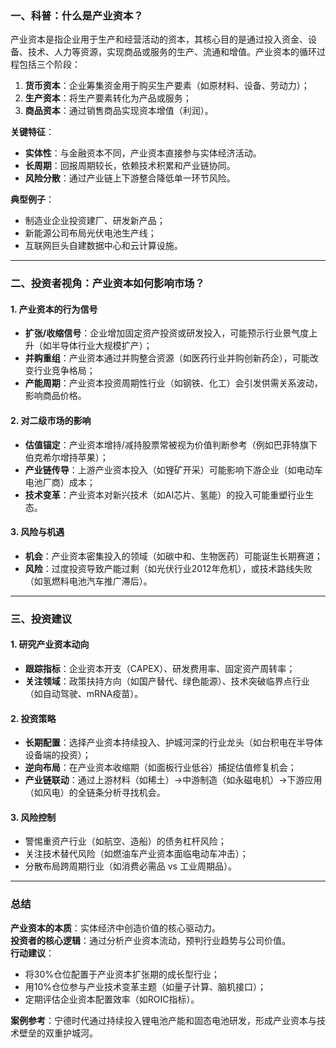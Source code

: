 ### 一、科普：什么是产业资本？
产业资本是指企业用于生产和经营活动的资本，其核心目的是通过投入资金、设备、技术、人力等资源，实现商品或服务的生产、流通和增值。产业资本的循环过程包括三个阶段：
1. **货币资本**：企业筹集资金用于购买生产要素（如原材料、设备、劳动力）；
2. **生产资本**：将生产要素转化为产品或服务；
3. **商品资本**：通过销售商品实现资本增值（利润）。

**关键特征**：
- **实体性**：与金融资本不同，产业资本直接参与实体经济活动。
- **长周期**：回报周期较长，依赖技术积累和产业链协同。
- **风险分散**：通过产业链上下游整合降低单一环节风险。

**典型例子**：
- 制造业企业投资建厂、研发新产品；
- 新能源公司布局光伏电池生产线；
- 互联网巨头自建数据中心和云计算设施。

---

### 二、投资者视角：产业资本如何影响市场？
#### 1. **产业资本的行为信号**
- **扩张/收缩信号**：企业增加固定资产投资或研发投入，可能预示行业景气度上升（如半导体行业大规模扩产）；
- **并购重组**：产业资本通过并购整合资源（如医药行业并购创新药企），可能改变行业竞争格局；
- **产能周期**：产业资本投资周期性行业（如钢铁、化工）会引发供需关系波动，影响商品价格。

#### 2. **对二级市场的影响**
- **估值锚定**：产业资本增持/减持股票常被视为价值判断参考（例如巴菲特旗下伯克希尔增持苹果）；
- **产业链传导**：上游产业资本投入（如锂矿开采）可能影响下游企业（如电动车电池厂商）成本；
- **技术变革**：产业资本对新兴技术（如AI芯片、氢能）的投入可能重塑行业生态。

#### 3. **风险与机遇**
- **机会**：产业资本密集投入的领域（如碳中和、生物医药）可能诞生长期赛道；
- **风险**：过度投资导致产能过剩（如光伏行业2012年危机），或技术路线失败（如氢燃料电池汽车推广滞后）。

---

### 三、投资建议
#### 1. **研究产业资本动向**
- **跟踪指标**：企业资本开支（CAPEX）、研发费用率、固定资产周转率；
- **关注领域**：政策扶持方向（如国产替代、绿色能源）、技术突破临界点行业（如自动驾驶、mRNA疫苗）。

#### 2. **投资策略**
- **长期配置**：选择产业资本持续投入、护城河深的行业龙头（如台积电在半导体设备端的投资）；
- **逆向布局**：在产业资本收缩期（如面板行业低谷）捕捉估值修复机会；
- **产业链联动**：通过上游材料（如稀土）→中游制造（如永磁电机）→下游应用（如风电）的全链条分析寻找机会。

#### 3. **风险控制**
- 警惕重资产行业（如航空、造船）的债务杠杆风险；
- 关注技术替代风险（如燃油车产业资本面临电动车冲击）；
- 分散布局跨周期行业（如消费必需品 vs 工业周期品）。

---

### 总结
**产业资本的本质**：实体经济中创造价值的核心驱动力。  
**投资者的核心逻辑**：通过分析产业资本流动，预判行业趋势与公司价值。  
**行动建议**：  
- 将30%仓位配置于产业资本扩张期的成长型行业；  
- 用10%仓位参与产业技术变革主题（如量子计算、脑机接口）；  
- 定期评估企业资本配置效率（如ROIC指标）。  

**案例参考**：宁德时代通过持续投入锂电池产能和固态电池研发，形成产业资本与技术壁垒的双重护城河。